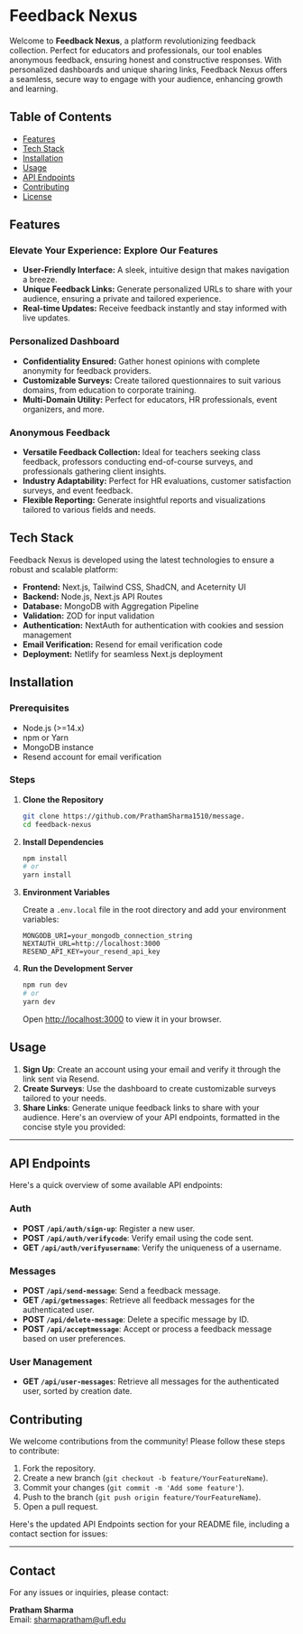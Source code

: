 # Feedback Nexus

Welcome to **Feedback Nexus**, a platform revolutionizing feedback collection. Perfect for educators and professionals, our tool enables anonymous feedback, ensuring honest and constructive responses. With personalized dashboards and unique sharing links, Feedback Nexus offers a seamless, secure way to engage with your audience, enhancing growth and learning.

## Table of Contents

- [Features](#features)
- [Tech Stack](#tech-stack)
- [Installation](#installation)
- [Usage](#usage)
- [API Endpoints](#api-endpoints)
- [Contributing](#contributing)
- [License](#license)

## Features

### Elevate Your Experience: Explore Our Features

- **User-Friendly Interface:** A sleek, intuitive design that makes navigation a breeze.
- **Unique Feedback Links:** Generate personalized URLs to share with your audience, ensuring a private and tailored experience.
- **Real-time Updates:** Receive feedback instantly and stay informed with live updates.

### Personalized Dashboard

- **Confidentiality Ensured:** Gather honest opinions with complete anonymity for feedback providers.
- **Customizable Surveys:** Create tailored questionnaires to suit various domains, from education to corporate training.
- **Multi-Domain Utility:** Perfect for educators, HR professionals, event organizers, and more.

### Anonymous Feedback

- **Versatile Feedback Collection:** Ideal for teachers seeking class feedback, professors conducting end-of-course surveys, and professionals gathering client insights.
- **Industry Adaptability:** Perfect for HR evaluations, customer satisfaction surveys, and event feedback.
- **Flexible Reporting:** Generate insightful reports and visualizations tailored to various fields and needs.

## Tech Stack

Feedback Nexus is developed using the latest technologies to ensure a robust and scalable platform:

- **Frontend:** Next.js, Tailwind CSS, ShadCN, and Aceternity UI
- **Backend:** Node.js, Next.js API Routes
- **Database:** MongoDB with Aggregation Pipeline
- **Validation:** ZOD for input validation
- **Authentication:** NextAuth for authentication with cookies and session management
- **Email Verification:** Resend for email verification code
- **Deployment:** Netlify for seamless Next.js deployment

## Installation

### Prerequisites

- Node.js (>=14.x)
- npm or Yarn
- MongoDB instance
- Resend account for email verification

### Steps

1. **Clone the Repository**

   ```bash
   git clone https://github.com/PrathamSharma1510/message.
   cd feedback-nexus
   ```

2. **Install Dependencies**

   ```bash
   npm install
   # or
   yarn install
   ```

3. **Environment Variables**

   Create a `.env.local` file in the root directory and add your environment variables:

   ```plaintext
   MONGODB_URI=your_mongodb_connection_string
   NEXTAUTH_URL=http://localhost:3000
   RESEND_API_KEY=your_resend_api_key
   ```

4. **Run the Development Server**

   ```bash
   npm run dev
   # or
   yarn dev
   ```

   Open [http://localhost:3000](http://localhost:3000) to view it in your browser.

## Usage

1. **Sign Up**: Create an account using your email and verify it through the link sent via Resend.
2. **Create Surveys**: Use the dashboard to create customizable surveys tailored to your needs.
3. **Share Links**: Generate unique feedback links to share with your audience.
   Here's an overview of your API endpoints, formatted in the concise style you provided:

---

## API Endpoints

Here's a quick overview of some available API endpoints:

### Auth

- **POST `/api/auth/sign-up`**: Register a new user.
- **POST `/api/auth/verifycode`**: Verify email using the code sent.
- **GET `/api/auth/verifyusername`**: Verify the uniqueness of a username.

### Messages

- **POST `/api/send-message`**: Send a feedback message.
- **GET `/api/getmessages`**: Retrieve all feedback messages for the authenticated user.
- **POST `/api/delete-message`**: Delete a specific message by ID.
- **POST `/api/acceptmessage`**: Accept or process a feedback message based on user preferences.

### User Management

- **GET `/api/user-messages`**: Retrieve all messages for the authenticated user, sorted by creation date.

## Contributing

We welcome contributions from the community! Please follow these steps to contribute:

1. Fork the repository.
2. Create a new branch (`git checkout -b feature/YourFeatureName`).
3. Commit your changes (`git commit -m 'Add some feature'`).
4. Push to the branch (`git push origin feature/YourFeatureName`).
5. Open a pull request.

Here's the updated API Endpoints section for your README file, including a contact section for issues:

---

## Contact

For any issues or inquiries, please contact:

**Pratham Sharma**  
Email: [sharmapratham@ufl.edu](mailto:sharmapratham@ufl.edu)
